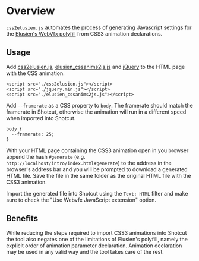 # Overview

`css2elusien.js` automates the process of generating Javascript settings for the [Elusien's WebVfx polyfill](http://elusien.co.uk/shotcut/animations/index.html) from CSS3 animation declarations.

## Usage

Add [css2elusien.js](https://github.com/mihaylovin/shotcut-animations/raw/master/css2elusien.js), [elusien_cssanims2js.js](http://elusien.co.uk/shotcut/animations/elusien_cssanims2js.js) and [jQuery](http://elusien.co.uk/shotcut/jquery.min.js) to the HTML page with the CSS animation. 

```
<script src="./css2elusien.js"></script>
<script src="./jquery.min.js"></script>
<script src="./elusien_cssanims2js.js"></script>
```

Add `--framerate` as a CSS property to `body`. The framerate should match the framerate in Shotcut, otherwise the animation will run in a different speed when imported into Shotcut.

```
body {
  --framerate: 25;
}
```

With your HTML page containing the CSS3 animation open in you browser append the hash `#generate` (e.g. `http://localhost/intro/index.html#generate`) to the address in the browser's address bar and you will be prompted to download a generated HTML file. Save the file in the same folder as the original HTML file with the CSS3 animation. 

Import the generated file into Shotcut using the `Text: HTML` filter and make sure to check the "Use Webvfx JavaScript extension" option.

## Benefits

While reducing the steps required to import CSS3 animations into Shotcut the tool also negates one of the limitations of Elusien's polyfill, namely the explicit order of animation parameter declaration. Animation declaration may be used in any valid way and the tool takes care of the rest.
